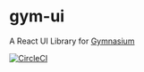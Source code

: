 # gym-ui

A React UI Library for [Gymnasium](https://thegymnasium.com)

[![CircleCI](https://circleci.com/gh/gymnasium/gym-ui.svg?style=svg)](https://circleci.com/gh/gymnasium/gym-ui)

